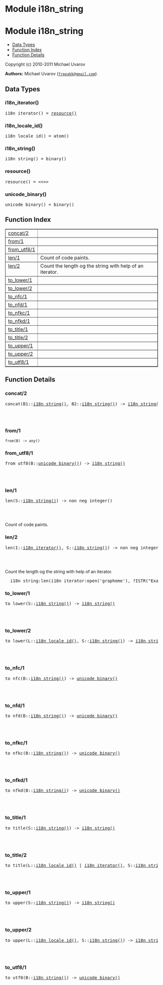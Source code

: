 Module i18n_string
==================


<h1>Module i18n_string</h1>

* [Data Types](#types)
* [Function Index](#index)
* [Function Details](#functions)






Copyright (c) 2010-2011 Michael Uvarov

__Authors:__ Michael Uvarov ([`freeakk@gmail.com`](mailto:freeakk@gmail.com)).


<h2><a name="types">Data Types</a></h2>





<h3 class="typedecl"><a name="type-i18n_iterator">i18n_iterator()</a></h3>




<pre>i18n_iterator() = <a href="#type-resource">resource()</a></pre>



<h3 class="typedecl"><a name="type-i18n_locale_id">i18n_locale_id()</a></h3>




<pre>i18n_locale_id() = atom()</pre>



<h3 class="typedecl"><a name="type-i18n_string">i18n_string()</a></h3>




<pre>i18n_string() = binary()</pre>



<h3 class="typedecl"><a name="type-resource">resource()</a></h3>




<pre>resource() = <<>></pre>



<h3 class="typedecl"><a name="type-unicode_binary">unicode_binary()</a></h3>




<pre>unicode_binary() = binary()</pre>


<h2><a name="index">Function Index</a></h2>



<table width="100%" border="1" cellspacing="0" cellpadding="2" summary="function index"><tr><td valign="top"><a href="#concat-2">concat/2</a></td><td></td></tr><tr><td valign="top"><a href="#from-1">from/1</a></td><td></td></tr><tr><td valign="top"><a href="#from_utf8-1">from_utf8/1</a></td><td></td></tr><tr><td valign="top"><a href="#len-1">len/1</a></td><td>Count of code paints.</td></tr><tr><td valign="top"><a href="#len-2">len/2</a></td><td>Count the length og the string with help of an iterator.</td></tr><tr><td valign="top"><a href="#to_lower-1">to_lower/1</a></td><td></td></tr><tr><td valign="top"><a href="#to_lower-2">to_lower/2</a></td><td></td></tr><tr><td valign="top"><a href="#to_nfc-1">to_nfc/1</a></td><td></td></tr><tr><td valign="top"><a href="#to_nfd-1">to_nfd/1</a></td><td></td></tr><tr><td valign="top"><a href="#to_nfkc-1">to_nfkc/1</a></td><td></td></tr><tr><td valign="top"><a href="#to_nfkd-1">to_nfkd/1</a></td><td></td></tr><tr><td valign="top"><a href="#to_title-1">to_title/1</a></td><td></td></tr><tr><td valign="top"><a href="#to_title-2">to_title/2</a></td><td></td></tr><tr><td valign="top"><a href="#to_upper-1">to_upper/1</a></td><td></td></tr><tr><td valign="top"><a href="#to_upper-2">to_upper/2</a></td><td></td></tr><tr><td valign="top"><a href="#to_utf8-1">to_utf8/1</a></td><td></td></tr></table>




<h2><a name="functions">Function Details</a></h2>


<a name="concat-2"></a>

<h3>concat/2</h3>





<pre>concat(B1::<a href="#type-i18n_string">i18n_string()</a>, B2::<a href="#type-i18n_string">i18n_string()</a>) -> <a href="#type-i18n_string">i18n_string()</a></pre>
<br></br>


<a name="from-1"></a>

<h3>from/1</h3>





`from(B) -> any()`

<a name="from_utf8-1"></a>

<h3>from_utf8/1</h3>





<pre>from_utf8(B::<a href="#type-unicode_binary">unicode_binary()</a>) -> <a href="#type-i18n_string">i18n_string()</a></pre>
<br></br>


<a name="len-1"></a>

<h3>len/1</h3>





<pre>len(S::<a href="#type-i18n_string">i18n_string()</a>) -> non_neg_integer()</pre>
<br></br>




Count of code paints.<a name="len-2"></a>

<h3>len/2</h3>





<pre>len(I::<a href="#type-i18n_iterator">i18n_iterator()</a>, S::<a href="#type-i18n_string">i18n_string()</a>) -> non_neg_integer()</pre>
<br></br>






Count the length og the string with help of an iterator.

<pre>  i18n_string:len(i18n_iterator:open('grapheme'), ?ISTR("Example"));</pre><a name="to_lower-1"></a>

<h3>to_lower/1</h3>





<pre>to_lower(S::<a href="#type-i18n_string">i18n_string()</a>) -> <a href="#type-i18n_string">i18n_string()</a></pre>
<br></br>


<a name="to_lower-2"></a>

<h3>to_lower/2</h3>





<pre>to_lower(L::<a href="#type-i18n_locale_id">i18n_locale_id()</a>, S::<a href="#type-i18n_string">i18n_string()</a>) -> <a href="#type-i18n_string">i18n_string()</a></pre>
<br></br>


<a name="to_nfc-1"></a>

<h3>to_nfc/1</h3>





<pre>to_nfc(B::<a href="#type-i18n_string">i18n_string()</a>) -> <a href="#type-unicode_binary">unicode_binary()</a></pre>
<br></br>


<a name="to_nfd-1"></a>

<h3>to_nfd/1</h3>





<pre>to_nfd(B::<a href="#type-i18n_string">i18n_string()</a>) -> <a href="#type-unicode_binary">unicode_binary()</a></pre>
<br></br>


<a name="to_nfkc-1"></a>

<h3>to_nfkc/1</h3>





<pre>to_nfkc(B::<a href="#type-i18n_string">i18n_string()</a>) -> <a href="#type-unicode_binary">unicode_binary()</a></pre>
<br></br>


<a name="to_nfkd-1"></a>

<h3>to_nfkd/1</h3>





<pre>to_nfkd(B::<a href="#type-i18n_string">i18n_string()</a>) -> <a href="#type-unicode_binary">unicode_binary()</a></pre>
<br></br>


<a name="to_title-1"></a>

<h3>to_title/1</h3>





<pre>to_title(S::<a href="#type-i18n_string">i18n_string()</a>) -> <a href="#type-i18n_string">i18n_string()</a></pre>
<br></br>


<a name="to_title-2"></a>

<h3>to_title/2</h3>





<pre>to_title(L::<a href="#type-i18n_locale_id">i18n_locale_id()</a> | <a href="#type-i18n_iterator">i18n_iterator()</a>, S::<a href="#type-i18n_string">i18n_string()</a>) -> <a href="#type-i18n_string">i18n_string()</a></pre>
<br></br>


<a name="to_upper-1"></a>

<h3>to_upper/1</h3>





<pre>to_upper(S::<a href="#type-i18n_string">i18n_string()</a>) -> <a href="#type-i18n_string">i18n_string()</a></pre>
<br></br>


<a name="to_upper-2"></a>

<h3>to_upper/2</h3>





<pre>to_upper(L::<a href="#type-i18n_locale_id">i18n_locale_id()</a>, S::<a href="#type-i18n_string">i18n_string()</a>) -> <a href="#type-i18n_string">i18n_string()</a></pre>
<br></br>


<a name="to_utf8-1"></a>

<h3>to_utf8/1</h3>





<pre>to_utf8(B::<a href="#type-i18n_string">i18n_string()</a>) -> <a href="#type-unicode_binary">unicode_binary()</a></pre>
<br></br>


